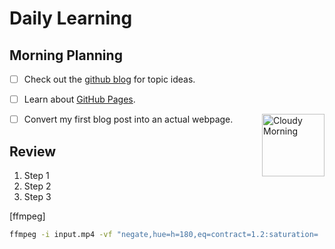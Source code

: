 # Daily Learning
## Morning Planning 
- [ ] Check out the [github blog](https://github.blog/) for topic ideas.
- [ ] Learn about [GitHub Pages](https://skills.github.com/#first-day-on-github).
- [ ] Convert my first blog post into an actual webpage. 
<img alt="Cloudy Morning" src="https://octodex.github.com/images/cloud.jpg" 
width="100" 
align="right">



## Review
1. Step 1
1. Step 2
1. Step 3

[ffmpeg]
```bash
ffmpeg -i input.mp4 -vf "negate,hue=h=180,eq=contract=1.2:saturation=
```
